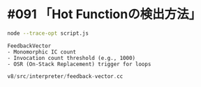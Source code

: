 # #091 「Hot Functionの検出方法」

```bash
node --trace-opt script.js
```

```text
FeedbackVector
- Monomorphic IC count
- Invocation count threshold (e.g., 1000)
- OSR (On-Stack Replacement) trigger for loops
```

```cpp
v8/src/interpreter/feedback-vector.cc
```
